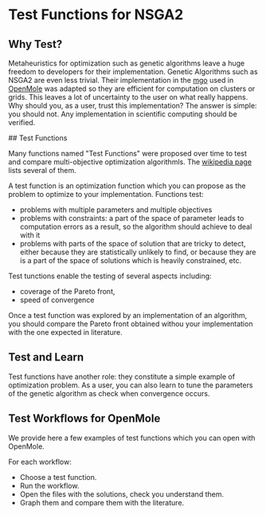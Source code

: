 # Test Functions for NSGA2 

## Why Test? 

Metaheuristics for optimization such as genetic algorithms leave a huge freedom to developers for their implementation.
Genetic Algorithms such as NSGA2 are even less trivial. 
Their implementation in the [mgo](https://github.com/openmole/mgo) used in [OpenMole](https://openmole.org/) was adapted so they are efficient for computation on clusters or grids. 
This leaves a lot of uncertainty to the user on what really happens.
Why should you, as a user, trust this implementation?
The answer is simple: you should not. 
Any implementation in scientific computing should be verified. 

## Test Functions

Many functions named "Test Functions" were proposed over time to test and compare multi-objective optimization algorithmls.
The [wikipedia page](https://en.wikipedia.org/wiki/Test_functions_for_optimization) lists several of them.

A test function is an optimization function which you can propose as the problem to optimize to your implementation.
Functions test:
  - problems with multiple parameters and multiple objectives
  - problems with constraints: a part of the space of parameter leads to computation errors as a result, so the algorithm should achieve to deal with it
  - problems with parts of the space of solution that are tricky to detect, either because they are statistically unlikely to find, or because they are is a part of the space of solutions which is heavily constrained, etc.

Test tunctions enable the testing of several aspects including:
  - coverage of the Pareto front,
  - speed of convergence

Once a test function was explored by an implementation of an algorithm, you should compare the Pareto front obtained withou your implementation with the one expected in literature.  

## Test and Learn 

Test functions have another role: they constitute a simple example of optimization problem.
As a user, you can also learn to tune the parameters of the genetic algorithm as check when convergence 
occurs.

## Test Workflows for OpenMole

We provide here a few examples of test functions which you can open with OpenMole. 

For each workflow:
  - Choose a test function.
  - Run the workflow.
  - Open the files with the solutions, check you understand them. 
  - Graph them and compare them with the literature. 
